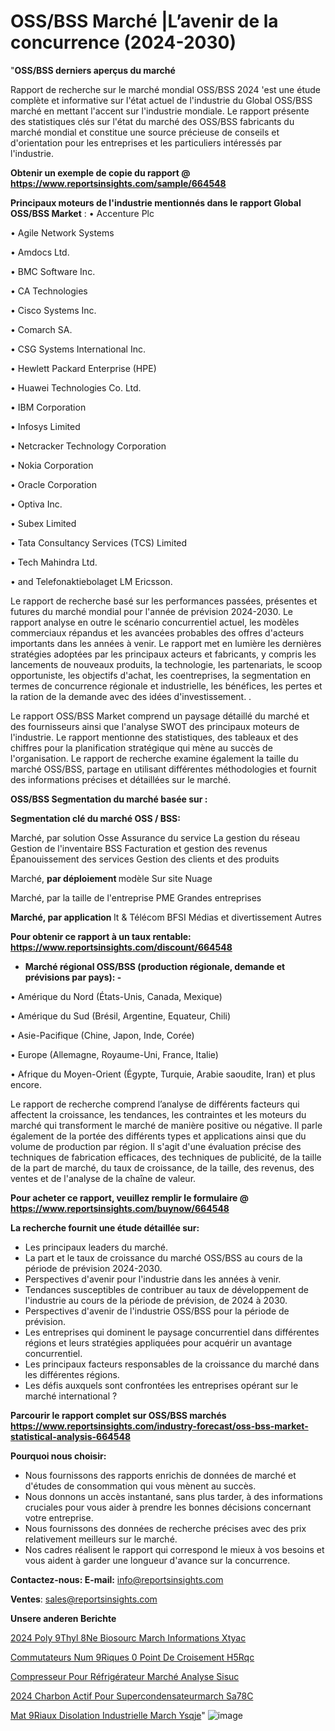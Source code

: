 # OSS/BSS Marché |L’avenir de la concurrence (2024-2030)

"<strong>OSS/BSS derniers aperçus du marché</strong>

Rapport de recherche sur le marché mondial OSS/BSS 2024 'est une étude complète et informative sur l'état actuel de l'industrie du Global OSS/BSS marché en mettant l'accent sur l'industrie mondiale. Le rapport présente des statistiques clés sur l'état du marché des OSS/BSS fabricants du marché mondial et constitue une source précieuse de conseils et d'orientation pour les entreprises et les particuliers intéressés par l'industrie.

<strong>Obtenir un exemple de copie du rapport @ <a href=https://www.reportsinsights.com/sample/664548>https://www.reportsinsights.com/sample/664548</a></strong>

<strong>Principaux moteurs de l'industrie mentionnés dans le rapport Global OSS/BSS Market</strong> :
• Accenture Plc

• Agile Network Systems

• Amdocs Ltd.

• BMC Software Inc.

• CA Technologies

• Cisco Systems Inc.

• Comarch SA.

• CSG Systems International Inc.

• Hewlett Packard Enterprise (HPE)

• Huawei Technologies Co. Ltd.

• IBM Corporation

• Infosys Limited

• Netcracker Technology Corporation

• Nokia Corporation

• Oracle Corporation

• Optiva Inc.

• Subex Limited

• Tata Consultancy Services (TCS) Limited

• Tech Mahindra Ltd.

• and Telefonaktiebolaget LM Ericsson.

Le rapport de recherche basé sur les performances passées, présentes et futures du marché mondial pour l'année de prévision 2024-2030. Le rapport analyse en outre le scénario concurrentiel actuel, les modèles commerciaux répandus et les avancées probables des offres d'acteurs importants dans les années à venir. Le rapport met en lumière les dernières stratégies adoptées par les principaux acteurs et fabricants, y compris les lancements de nouveaux produits, la technologie, les partenariats, le scoop opportuniste, les objectifs d'achat, les coentreprises, la segmentation en termes de concurrence régionale et industrielle, les bénéfices, les pertes et la ration de la demande avec des idées d'investissement. .

Le rapport OSS/BSS Market comprend un paysage détaillé du marché et des fournisseurs ainsi que l'analyse SWOT des principaux moteurs de l'industrie. Le rapport mentionne des statistiques, des tableaux et des chiffres pour la planification stratégique qui mène au succès de l'organisation. Le rapport de recherche examine également la taille du marché OSS/BSS, partage en utilisant différentes méthodologies et fournit des informations précises et détaillées sur le marché.

<strong>OSS/BSS Segmentation du marché basée sur :</strong>

<strong> Segmentation clé du marché OSS / BSS: </strong>

Marché, par solution
Osse
Assurance du service
La gestion du réseau
Gestion de l'inventaire
BSS
Facturation et gestion des revenus
Épanouissement des services
Gestion des clients et des produits

Marché, <strong> par déploiement </strong> modèle
Sur site
Nuage

Marché, par la taille de l'entreprise
PME
Grandes entreprises

<strong> Marché, par application </strong>
It & Télécom
BFSI
Médias et divertissement
Autres

<strong>Pour obtenir ce rapport à un taux rentable: <a href=https://www.reportsinsights.com/discount/664548>https://www.reportsinsights.com/discount/664548</a></strong>
<ul>
  <li><strong>Marché régional OSS/BSS (production régionale, demande et prévisions par pays): -</strong></li>
</ul>
• Amérique du Nord (États-Unis, Canada, Mexique)

• Amérique du Sud (Brésil, Argentine, Equateur, Chili)

• Asie-Pacifique (Chine, Japon, Inde, Corée)

• Europe (Allemagne, Royaume-Uni, France, Italie)

• Afrique du Moyen-Orient (Égypte, Turquie, Arabie saoudite, Iran) et plus encore.

Le rapport de recherche comprend l’analyse de différents facteurs qui affectent la croissance, les tendances, les contraintes et les moteurs du marché qui transforment le marché de manière positive ou négative. Il parle également de la portée des différents types et applications ainsi que du volume de production par région. Il s'agit d'une évaluation précise des techniques de fabrication efficaces, des techniques de publicité, de la taille de la part de marché, du taux de croissance, de la taille, des revenus, des ventes et de l'analyse de la chaîne de valeur.

<strong>Pour acheter ce rapport, veuillez remplir le formulaire @   <a href=https://www.reportsinsights.com/buynow/664548>https://www.reportsinsights.com/buynow/664548</a></strong>

<strong>La recherche fournit une étude détaillée sur:</strong>
<ul>
  <li>Les principaux leaders du marché.</li>
  <li>La part et le taux de croissance du marché OSS/BSS au cours de la période de prévision 2024-2030.</li>
  <li>Perspectives d'avenir pour l'industrie dans les années à venir.</li>
  <li>Tendances susceptibles de contribuer au taux de développement de l'industrie au cours de la période de prévision, de 2024 à 2030.</li>
  <li>Perspectives d'avenir de l'industrie OSS/BSS pour la période de prévision.</li>
  <li>Les entreprises qui dominent le paysage concurrentiel dans différentes régions et leurs stratégies appliquées pour acquérir un avantage concurrentiel.</li>
  <li>Les principaux facteurs responsables de la croissance du marché dans les différentes régions.</li>
  <li>Les défis auxquels sont confrontées les entreprises opérant sur le marché international ?</li>
</ul>

<strong>Parcourir le rapport complet sur OSS/BSS marchés <a href=https://www.reportsinsights.com/industry-forecast/oss-bss-market-statistical-analysis-664548>https://www.reportsinsights.com/industry-forecast/oss-bss-market-statistical-analysis-664548</a></strong>

<strong>Pourquoi nous choisir:</strong>
<ul>
  <li>Nous fournissons des rapports enrichis de données de marché et d'études de consommation qui vous mènent au succès.</li>
  <li>Nous donnons un accès instantané, sans plus tarder, à des informations cruciales pour vous aider à prendre les bonnes décisions concernant votre entreprise.</li>
  <li>Nous fournissons des données de recherche précises avec des prix relativement meilleurs sur le marché.</li>
  <li>Nos cadres réalisent le rapport qui correspond le mieux à vos besoins et vous aident à garder une longueur d'avance sur la concurrence.</li>
</ul>
<strong>Contactez-nous:
</strong><strong>E-mail:</strong> <a href=mailto:info@reportsinsights.com>info@reportsinsights.com</a>

<strong>Ventes</strong>: <a href=mailto:sales@reportsinsights.com>sales@reportsinsights.com</a>

<strong>Unsere anderen Berichte</strong>

<a href=https://www.linkedin.com/pulse/2024-poly%C3%A9thyl%C3%A8ne-biosourc%C3%A9-march%C3%A9-informations-xtyac/>2024 Poly 9Thyl 8Ne Biosourc March Informations Xtyac</a>

<a href=https://www.linkedin.com/pulse/commutateurs-num%C3%A9riques-%C3%A0-point-de-croisement-h5rqc/>Commutateurs Num 9Riques  0 Point De Croisement H5Rqc</a>

<a href=https://www.linkedin.com/pulse/compresseur-pour-réfrigérateur-marché-analyse-sisuc/>Compresseur Pour Réfrigérateur Marché Analyse Sisuc</a>

<a href=https://www.linkedin.com/pulse/2024-charbon-actif-pour-supercondensateurmarch%C3%A9-sa78c/>2024 Charbon Actif Pour Supercondensateurmarch Sa78C</a>

<a href=https://www.linkedin.com/pulse/mat%C3%A9riaux-disolation-industrielle-march%C3%A9-ysqje/>Mat 9Riaux Disolation Industrielle March Ysqje</a>"
![image](https://github.com/daminid12/RImarketdynamics/assets/158430485/1ad480e3-ff2c-4294-a0f8-5b1da6805343)
